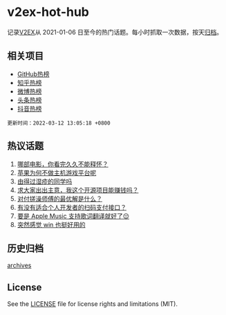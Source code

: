 # v2ex-hot-hub

 记录[V2EX](https://www.v2ex.com/)从 2021-01-06 日至今的热门话题。每小时抓取一次数据，按天[归档](archives)。
 
 ## 相关项目

- [GitHub热榜](https://github.com/snaildev/github-hot-hub)
- [知乎热榜](https://github.com/snaildev/zhihu-hot-hub)
- [微博热榜](https://github.com/snaildev/weibo-hot-hub)
- [头条热榜](https://github.com/snaildev/toutiao-hot-hub)
- [抖音热榜](https://github.com/snaildev/douyin-hot-hub)


 `更新时间：2022-03-12 13:05:18 +0800`

## 热议话题

1. [哪部电影，你看完久久不能释怀？](https://www.v2ex.com/t/839674)
1. [苹果为何不做主机游戏平台呢](https://www.v2ex.com/t/839716)
1. [由得过湿疹的同学吗](https://www.v2ex.com/t/839656)
1. [求大家出出主意，我这个开源项目能赚钱吗？](https://www.v2ex.com/t/839730)
1. [对付搓澡师傅的最优解是什么？](https://www.v2ex.com/t/839675)
1. [有没有适合个人开发者的扫码支付接口？](https://www.v2ex.com/t/839653)
1. [要是 Apple Music 支持歌词翻译就好了😔](https://www.v2ex.com/t/839728)
1. [突然感觉 win 也挺好用的](https://www.v2ex.com/t/839732)

## 历史归档

[archives](archives)

## License

See the [LICENSE](LICENSE) file for license rights and limitations (MIT).
